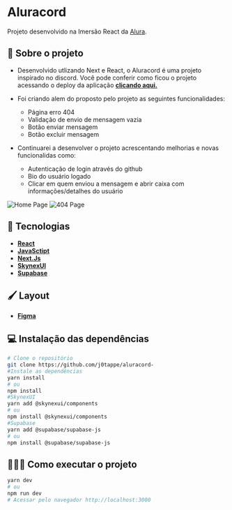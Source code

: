 # Aluracord 


Projeto desenvolvido na Imersão React da [Alura](https://www.alura.com.br/).

## 🧩 Sobre o projeto

- Desenvolvido utlizando Next e React, o Aluracord é uma projeto inspirado no discord. Você pode conferir como ficou o projeto acessando o deploy da aplicação **[clicando aqui.](https://aluracord-coral.vercel.app/)**

- Foi criando alem do proposto pelo projeto as seguintes funcionalidades:
     - Página erro 404
     - Validação de envio de mensagem vazia
     - Botão enviar mensagem
     - Botão excluir mensagem

- Continuarei a desenvolver o projeto acrescentando melhorias e novas funcionalidas como:
     - Autenticação de login através do github
     - Bio do usuário logado
     - Clicar em quem enviou a mensagem e abrir caixa com informações/detalhes do usuário

![Home Page](https://user-images.githubusercontent.com/31297561/151714362-3cb283e9-e86d-4c6d-886c-818bed820f48.png)
![404 Page](https://user-images.githubusercontent.com/31297561/151714363-3c650887-3bc5-43b3-a5a1-3ae064958a45.png)


## 🚀 Tecnologias
 - **[React](https://reactjs.org)**
 - **[JavaSctipt](https://developer.mozilla.org/pt-BR/docs/Web/JavaScript)**
 - **[Next.Js](https://nextjs.org/)**
 - **[SkynexUI](https://skynexui.dev/)**
 - **[Supabase](https://supabase.com/)**

## 🖌️ Layout

- **[Figma](https://www.figma.com/file/CSZMkKP2cdQHgoYlW6yENV/Imers%C3%A3o-React---Aluracord---Matrix-(Copy))**


## 💻 Instalação das dependências
```bash
# Clone o repositório
git clone https://github.com/j0tappe/aluracord-
#Instale as dependências
yarn install
# ou
npm install
#SkynexUI
yarn add @skynexui/components
# ou
npm install @skynexui/components
#Supabase
yarn add @supabase/supabase-js
# ou
npm install @supabase/supabase-js
```

## 👨🏻‍💻 Como executar o projeto

```bash
yarn dev
# ou
npm run dev
# Acessar pelo navegador http://localhost:3000
```
